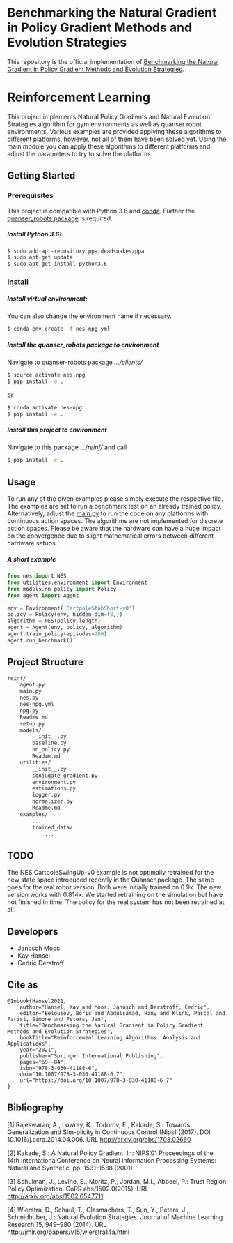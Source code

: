 # Benchmarking the Natural Gradient in Policy Gradient Methods and Evolution Strategies
This repository is the official implementation of [Benchmarking the Natural Gradient in Policy Gradient Methods and Evolution Strategies](https://doi.org/10.1007/978-3-030-41188-6_7).

# Reinforcement Learning
This project implements Natural Policy Gradients and Natural Evolution
Strategies algorithm for gym environments as well as quanser robot
environments. Various examples are provided applying these algorithms to
different platforms, however, not all of them have been solved yet. Using the
main module you can apply these algorithms to different platforms and adjust
the parameters to try to solve the platforms.

## Getting Started
### Prerequisites
This project is compatible with Python 3.6 and
[conda](https://docs.conda.io/projects/conda/en/latest/user-guide/install/ "Install miniconda"). Further the
[quanser_robots package](https://git.ias.informatik.tu-darmstadt.de/quanser/clients/tree/master "Install quanser package")
is required.

##### Install Python 3.6:
```bash
$ sudo add-apt-repository ppa:deadsnakes/ppa
$ sudo apt-get update
$ sudo apt-get install python3.6
```

### Install
##### Install virtual environment:
You can also change the environment name if necessary.
```bash
$ conda env create -f nes-npg.yml
```

##### Install the quanser_robots package to environment
Navigate to quanser-robots package *.../clients/*
```bash
$ source activate nes-npg
$ pip install -e .
```
or
```bash
$ conda activate nes-npg
$ pip install -e .
```
##### Install this project to environment
Navigate to this package *.../reinf/* and call
```bash
$ pip install -e .
```

## Usage
To run any of the given examples please simply execute the respective file.
The examples are set to run a benchmark test on an already trained policy.
Alternatively, adjust the [main.py](./main.py) to run the code on any platforms
with continuous action spaces. The algorithms are not implemented for discrete
action spaces.
Please be aware that the hardware can have a huge impact on the convergence due
to slight mathematical errors between different hardware setups.

##### A short example
```python
from nes import NES
from utilities.environment import Environment
from models.nn_policy import Policy
from agent import Agent

env = Environment('CartpoleStabShort-v0')
policy = Policy(env, hidden_dim=(8,))
algorithm = NES(policy.length)
agent = Agent(env, policy, algorithm)
agent.train_policy(episodes=200)
agent.run_benchmark()
```

## Project Structure
```sh
reinf/
    agent.py
    main.py
    nes.py
    nes-npg.yml
    npg.py
    Readme.md
    setup.py
    models/
        __init__.py
        baseline.py
        nn_policy.py
        Readme.md
    utilities/
        __init__.py
        conjugate_gradient.py
        environment.py
        estimations.py
        logger.py
        normalizer.py
        Readme.md
    examples/
        ...
        trained_data/
            ...
```

## TODO
The NES CartpoleSwingUp-v0 example is not optimally retrained for the new 
state space introduced recently in the Quanser package. The same goes for 
the real robot version. Both were initially trained on 0.9x. The new 
version works with 0.814x. We started retraining on the simulation but have 
not finished in time. The policy for the real system has not been retrained 
at all.


## Developers
- Janosch Moos
- Kay Hansel
- Cedric Derstroff

## Cite as
```
@Inbook{Hansel2021,
    author="Hansel, Kay and Moos, Janosch and Derstroff, Cedric",
    editor="Belousov, Boris and Abdulsamad, Hany and Klink, Pascal and Parisi, Simone and Peters, Jan",
    title="Benchmarking the Natural Gradient in Policy Gradient Methods and Evolution Strategies",
    bookTitle="Reinforcement Learning Algorithms: Analysis and Applications",
    year="2021",
    publisher="Springer International Publishing",
    pages="69--84",
    isbn="978-3-030-41188-6",
    doi="10.1007/978-3-030-41188-6_7",
    url="https://doi.org/10.1007/978-3-030-41188-6_7"
}
```

## Bibliography
[1] Rajeswaran, A., Lowrey, K., Todorov, E., Kakade, S.: Towards
    Generalization and Sim-plicity  in  Continuous  Control  (Nips)
    (2017). DOI  10.1016/j.acra.2014.04.006.
    URL http://arxiv.org/abs/1703.02660

[2] Kakade, S.: A Natural Policy Gradient. In: NIPS’01 Proceedings
    of the 14th InternationalConference on Neural Information
    Processing Systems: Natural and Synthetic, pp. 1531–1538 (2001)

[3] Schulman, J., Levine, S., Moritz, P., Jordan, M.I.,
    Abbeel, P.: Trust Region Policy Optimization.
    CoRR abs/1502.0(2015). URL http://arxiv.org/abs/1502.0547711.

[4] Wierstra, D., Schaul, T., Glasmachers, T., Sun, Y., Peters, J.,
    Schmidhuber, J.: Natural Evolution Strategies.  Journal of
    Machine Learning Research 15, 949–980 (2014).
    URL http://jmlr.org/papers/v15/wierstra14a.html

